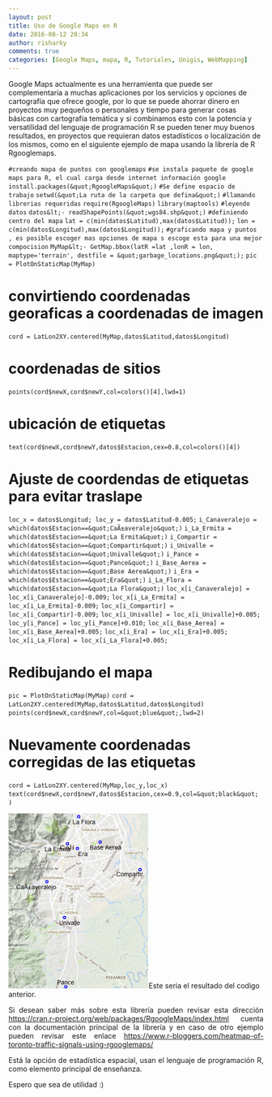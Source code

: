 ```yaml
---
layout: post
title: Uso de Google Maps en R
date: 2016-08-12 20:34
author: risharky
comments: true
categories: [Google Maps, mapa, R, Tutoriales, Unigis, WebMapping]
---
```

Google Maps actualmente es una herramienta que puede ser complementaria a muchas aplicaciones por los servicios y opciones de cartografía que ofrece google, por lo que se puede ahorrar dinero en proyectos muy pequeños o personales y tiempo para generar cosas básicas con cartografía temática y si combinamos esto con la potencia y versatilidad del lenguaje de programación R se pueden tener muy buenos resultados, en proyectos que requieran datos estadísticos o localización de los mismos, como en el siguiente ejemplo de mapa usando la librería de R Rgooglemaps.


`#creando mapa de puntos con googlemaps`
`#se instala paquete de google maps para R, el cual carga desde internet información google`
`install.packages(&quot;RgoogleMaps&quot;)`
`#Se define espacio de trabajo`
`setwd(&quot;La ruta de la carpeta que defina&quot;)`
`#llamando librerias requeridas`
`require(RgoogleMaps)`
`library(maptools)`
`#leyendo datos`
`datos&lt;- readShapePoints(&quot;wgs84.shp&quot;)`
`#definiendo centro del mapa`
`lat = c(min(datos$Latitud),max(datos$Latitud));`
`lon = c(min(datos$Longitud),max(datos$Longitud));`
`#graficando mapa y puntos , es posible escoger mas opciones de mapa s escoge esta para una mejor compocision`
`MyMap&lt;- GetMap.bbox(latR =lat ,lonR = lon, maptype='terrain', destfile = &quot;garbage_locations.png&quot;);`
`pic = PlotOnStaticMap(MyMap)`

# convirtiendo coordenadas georaficas a coordenadas de imagen
`cord = LatLon2XY.centered(MyMap,datos$Latitud,datos$Longitud)`

# coordenadas de sitios
`points(cord$newX,cord$newY,col=colors()[4],lwd=1)`

# ubicación de etiquetas
`text(cord$newX,cord$newY,datos$Estacion,cex=0.8,col=colors()[4])`

# Ajuste de coordendas de etiquetas para evitar traslape
`loc_x = datos$Longitud; loc_y = datos$Latitud-0.005;`
`i_Canaveralejo = which(datos$Estacion==&quot;CaÃ±averalejo&quot;)`
`i_La_Ermita = which(datos$Estacion==&quot;La Ermita&quot;)`
`i_Compartir = which(datos$Estacion==&quot;Compartir&quot;)`
`i_Univalle = which(datos$Estacion==&quot;Univalle&quot;)`
`i_Pance = which(datos$Estacion==&quot;Pance&quot;)`
`i_Base_Aerea = which(datos$Estacion==&quot;Base Aerea&quot;)`
`i_Era = which(datos$Estacion==&quot;Era&quot;)`
`i_La_Flora = which(datos$Estacion==&quot;La Flora&quot;)`
`loc_x[i_Canaveralejo] = loc_x[i_Canaveralejo]-0.009;`
`loc_x[i_La_Ermita] = loc_x[i_La_Ermita]-0.009;`
`loc_x[i_Compartir] = loc_x[i_Compartir]-0.009;`
`loc_x[i_Univalle] = loc_x[i_Univalle]+0.005;`
`loc_y[i_Pance] = loc_y[i_Pance]+0.010;`
`loc_x[i_Base_Aerea] = loc_x[i_Base_Aerea]+0.005;`
`loc_x[i_Era] = loc_x[i_Era]+0.005;`
`loc_x[i_La_Flora] = loc_x[i_La_Flora]+0.005;`

# Redibujando el mapa
`pic = PlotOnStaticMap(MyMap)`
`cord = LatLon2XY.centered(MyMap,datos$Latitud,datos$Longitud)`
`points(cord$newX,cord$newY,col=&quot;blue&quot;,lwd=2)`

# Nuevamente coordenadas corregidas de las etiquetas
`cord = LatLon2XY.centered(MyMap,loc_y,loc_x)`
`text(cord$newX,cord$newY,datos$Estacion,cex=0.9,col=&quot;black&quot; )`


<img class=" size-full wp-image-113 aligncenter" src="/images/WP_media/2016/10/mapa.png" alt="mapa" width="277" height="345" />Este seria el resultado del codigo anterior.

<p style="text-align:justify;">Si desean saber más sobre esta librería pueden revisar esta dirección <a href="https://cran.r-project.org/web/packages/RgoogleMaps/index.html">https://cran.r-project.org/web/packages/RgoogleMaps/index.html</a> cuenta con la documentación principal de la librería y en caso de otro ejemplo pueden revisar este enlace <a href="https://www.r-bloggers.com/heatmap-of-toronto-traffic-signals-using-rgooglemaps/">https://www.r-bloggers.com/heatmap-of-toronto-traffic-signals-using-rgooglemaps/</a></p>
<p style="text-align:justify;">Está la opción de estadística espacial, usan el lenguaje de programación R, como elemento principal de enseñanza.</p>
<p style="text-align:justify;">Espero que sea de utilidad :)</p>
